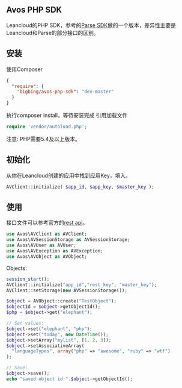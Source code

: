 Avos PHP SDK
-------------

Leancloud的PHP SDK，参考的[Parse SDK](https://github.com/ParsePlatform/parse-php-sdk)做的一个版本，差异性主要是Leancloud和Parse的部分接口的区别。

安装
------------

使用Composer

```json
{
  "require": {
    "bigbing/avos-php-sdk": "dev-master"
  }
}
```

执行composer install，等待安装完成
引用加载文件

```php
require 'vendor/autoload.php';
```

注意: PHP需要5.4及以上版本。

初始化
---------------

从你在Leancloud创建的应用中找到应用Key，填入。

```php
AVClient::initialize( $app_id, $app_key, $master_key );
```

使用
-----

接口文件可以参考官方的[rest api](https://www.leancloud.cn/docs/rest_api.html)。

```php
use Avos\AVClient as AVClient;
use Avos\AVSessionStorage as AVSessionStorage;
use Avos\AVUser as AVUser;
use Avos\AVException as AVException;
use Avos\AVObject as AVObject;
```

Objects:

```php
session_start();
AVClient::initialize("app_id","rest_key", "master_key");
AVClient::setStorage(new AVSessionStorage());

$object = AVObject::create("TestObject");
$objectId = $object->getObjectId();
$php = $object->get("elephant");

// Set values:
$object->set("elephant", "php");
$object->set("today", new DateTime());
$object->setArray("mylist", [1, 2, 3]);
$object->setAssociativeArray(
  "languageTypes", array("php" => "awesome", "ruby" => "wtf")
);

// Save:
$object->save();
echo "saved object id:".$object->getObjectId();
```
[Get Composer]: https://getcomposer.org/download/
[Leancloud REST Guide]: https://www.leancloud.cn/docs/rest_api.html